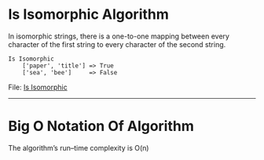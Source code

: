 # Is Isomorphic Algorithm
 In isomorphic strings, there is a one-to-one mapping between every character of the first string to every character of the second string.<br>

```
Is Isomorphic 
    ['paper', 'title'] => True
    ['sea', 'bee']     => False
```
File: [Is Isomorphic](./is_isomorphic.py)

---
# Big O Notation Of Algorithm
The algorithm’s run–time complexity is O(n)

